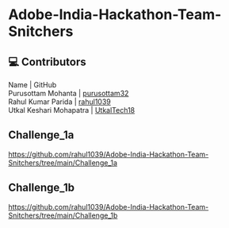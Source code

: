 # Adobe-India-Hackathon-Team-Snitchers

## 💻 Contributors

 Name | GitHub  
 Purusottam Mohanta | [purusottam32](https://github.com/purusottam32)  
 Rahul Kumar Parida | [rahul1039](https://github.com/rahul1039)  
 Utkal Keshari Mohapatra | [UtkalTech18](https://github.com/UtkalTech18) 

## Challenge_1a

https://github.com/rahul1039/Adobe-India-Hackathon-Team-Snitchers/tree/main/Challenge_1a

## Challenge_1b

https://github.com/rahul1039/Adobe-India-Hackathon-Team-Snitchers/tree/main/Challenge_1b